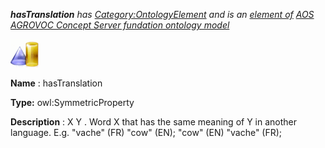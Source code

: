 ___hasTranslation__ 
 has
 [Category:OntologyElement](../../Category/OntologyElement "Category:OntologyElement") 
 and is an
 [element of](../../Property/ElementOf "Property:ElementOf") 
[AOS AGROVOC Concept Server fundation ontology model](../../Submissions/AOS_AGROVOC_Concept_Server_fundation_ontology_model "Submissions:AOS AGROVOC Concept Server fundation ontology model")_




  





[![ObjectProperty](../public/images/thumb/c/c3/ObjectProperty.gif/45px-ObjectProperty.gif)](../../Image/ObjectProperty.gif "ObjectProperty")


__Name__ 
 : hasTranslation
 



__Type:__ 
 owl:SymmetricProperty
 



__Description__ 
 : X <has translation> Y . Word X that has the same meaning of Y in another language. E.g. "vache" (FR) <has translation> "cow" (EN); "cow" (EN) <has translation> "vache" (FR);